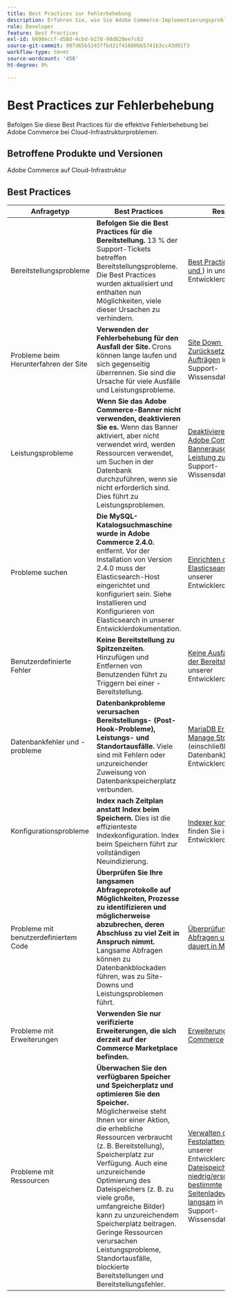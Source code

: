 ```yaml
---
title: Best Practices zur Fehlerbehebung
description: Erfahren Sie, wie Sie Adobe Commerce-Implementierungsprobleme beheben.
role: Developer
feature: Best Practices
exl-id: 6690eccf-d58d-4cbd-b278-90d020ee7c63
source-git-commit: 987d65b52437fbd21f41600bb5741b3cc43d01f3
workflow-type: tm+mt
source-wordcount: '458'
ht-degree: 0%

---
```


# Best Practices zur Fehlerbehebung

Befolgen Sie diese Best Practices für die effektive Fehlerbehebung bei Adobe Commerce bei Cloud-Infrastrukturproblemen.

## Betroffene Produkte und Versionen

Adobe Commerce auf Cloud-Infrastruktur

## Best Practices

| Anfragetyp | Best Practices | Ressource |
|----------------------------|----------------------------------------------------------------------------------------------------------------------------------------------------------------------------------------------------------------------------------------------------------------------------------------------------------------------------------------------------------------------------------------------------|-------------------------------------------------------------------------------------------------------------------------------------------------------------------------------------------------------------------------------------------------------------------------------------------------------------------------------------------------------------------------------------------------------|
| Bereitstellungsprobleme | **Befolgen Sie die Best Practices für die Bereitstellung.** 13 % der Support-Tickets betreffen Bereitstellungsprobleme. Die Best Practices wurden aktualisiert und enthalten nun Möglichkeiten, viele dieser Ursachen zu verhindern. | [Best Practices für Builds und &#x200B;](https://experienceleague.adobe.com/de/docs/commerce-cloud-service/user-guide/develop/deploy/best-practices#best-practices)) in unserer Entwicklerdokumentation. |
| Probleme beim Herunterfahren der Site | **Verwenden der Fehlerbehebung für den Ausfall der Site.** Crons können lange laufen und sich gegenseitig überrennen. Sie sind die Ursache für viele Ausfälle und Leistungsprobleme. | [Site Down &#x200B;](https://experienceleague.adobe.com/docs/commerce-knowledge-base/kb/troubleshooting/site-down-or-unresponsive/magento-site-down-troubleshooter.html?lang=de) und [Zurücksetzen von Cron-Aufträgen](https://experienceleague.adobe.com/docs/commerce-knowledge-base/kb/troubleshooting/miscellaneous/cron-job-is-stuck-in-running-status.html?lang=de) in unserer Support-Wissensdatenbank. |
| Leistungsprobleme | **Wenn Sie das Adobe Commerce-Banner nicht verwenden, deaktivieren Sie es.** Wenn das Banner aktiviert, aber nicht verwendet wird, werden Ressourcen verwendet, um Suchen in der Datenbank durchzuführen, wenn sie nicht erforderlich sind. Dies führt zu Leistungsproblemen. | [Deaktivieren Sie die Adobe Commerce-Bannerausgabe, um die Leistung zu &#x200B;](https://experienceleague.adobe.com/docs/commerce-knowledge-base/kb/troubleshooting/miscellaneous/disable-magento-banner-output-to-improve-site-performance.html?lang=de). in unserer Support-Wissensdatenbank. |
| Probleme suchen | **Die MySQL-Katalogsuchmaschine wurde in Adobe Commerce 2.4.0.** entfernt. Vor der Installation von Version 2.4.0 muss der Elasticsearch-Host eingerichtet und konfiguriert sein. Siehe Installieren und Konfigurieren von Elasticsearch in unserer Entwicklerdokumentation. | [Einrichten des Elasticsearch-Service](https://experienceleague.adobe.com/de/docs/commerce-cloud-service/user-guide/configure/service/elasticsearch) in unserer Entwicklerdokumentation. |
| Benutzerdefinierte Fehler | **Keine Bereitstellung zu Spitzenzeiten.** Hinzufügen und Entfernen von Benutzenden führt zu Triggern bei einer -Bereitstellung. | [Keine Ausfallzeiten bei der Bereitstellung](https://experienceleague.adobe.com/de/docs/commerce-cloud-service/user-guide/develop/deploy/reduce-downtime) in unserer Entwicklerdokumentation. |
| Datenbankfehler und -probleme | **Datenbankprobleme verursachen Bereitstellungs- (Post-Hook-Probleme), Leistungs- und Standortausfälle.** Viele sind mit Fehlern oder unzureichender Zuweisung von Datenbankspeicherplatz verbunden. | [MariaDB Error Codes](https://mariadb.com/kb/en/library/mariadb-error-codes/#mariadb-specific-error-codes); [Manage Storage Space](https://experienceleague.adobe.com/de/docs/commerce-cloud-service/user-guide/develop/storage/manage-disk-space) (einschließlich Datenbank) in unserer Entwicklerdokumentation. |
| Konfigurationsprobleme | **Index nach Zeitplan anstatt Index beim Speichern.** Dies ist die effizienteste Indexkonfiguration. Index beim Speichern führt zur vollständigen Neuindizierung. | [Indexer konfigurieren](../../../configuration/cli/manage-indexers.md#configure-indexers) finden Sie in unserer Entwicklerdokumentation. |
| Probleme mit benutzerdefiniertem Code | **Überprüfen Sie Ihre langsamen Abfrageprotokolle auf Möglichkeiten, Prozesse zu identifizieren und möglicherweise abzubrechen, deren Abschluss zu viel Zeit in Anspruch nimmt.** Langsame Abfragen können zu Datenbankblockaden führen, was zu Site-Downs und Leistungsproblemen führt. | [Überprüfung langsamer Abfragen und Prozesse dauert in MySQL zu lange](https://experienceleague.adobe.com/docs/commerce-knowledge-base/kb/troubleshooting/database/checking-slow-queries-and-processes-mysql.html?lang=de) |
| Probleme mit Erweiterungen | **Verwenden Sie nur verifizierte Erweiterungen, die sich derzeit auf der Commerce Marketplace befinden.** | [Erweiterungen für Adobe Commerce](https://marketplace.magento.com/extensions.html) |
| Probleme mit Ressourcen | **Überwachen Sie den verfügbaren Speicher und Speicherplatz und optimieren Sie den Speicher.** Möglicherweise steht Ihnen vor einer Aktion, die erhebliche Ressourcen verbraucht (z. B. Bereitstellung), Speicherplatz zur Verfügung. Auch eine unzureichende Optimierung des Dateispeichers (z. B. zu viele große, umfangreiche Bilder) kann zu unzureichendem Speicherplatz beitragen. Geringe Ressourcen verursachen Leistungsprobleme, Standortausfälle, blockierte Bereitstellungen und Bereitstellungsfehler. | [Verwalten des Festplattenspeichers](https://experienceleague.adobe.com/de/docs/commerce-cloud-service/user-guide/develop/storage/manage-disk-space) in unserer Entwicklerdokumentation; [Dateispeicher ist niedrig/erschöpft, bestimmte Seitenladevorgänge sind langsam](https://experienceleague.adobe.com/docs/commerce-knowledge-base/kb/troubleshooting/miscellaneous/file-storage-low-specific-page-loads-are-slow.html?lang=de) in unserer Support-Wissensdatenbank. |
